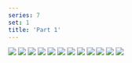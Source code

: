 ```yaml
---
series: 7
set: 1
title: 'Part 1'
---
```


![](../../../../assets/shell/part-1/shell1.jpg)
![](../../../../assets/shell/part-1/shell2.jpg)
![](../../../../assets/shell/part-1/shell3.jpg)
![](../../../../assets/shell/part-1/shell4.jpg)
![](../../../../assets/shell/part-1/shell5.jpg)
![](../../../../assets/shell/part-1/shell6.jpg)
![](../../../../assets/shell/part-1/shell7.jpg)
![](../../../../assets/shell/part-1/shell8.jpg)
![](../../../../assets/shell/part-1/shell9.jpg)
![](../../../../assets/shell/part-1/shell10.jpg)
![](../../../../assets/shell/part-1/shell11.jpg)
![](../../../../assets/shell/part-1/shell12.jpg)